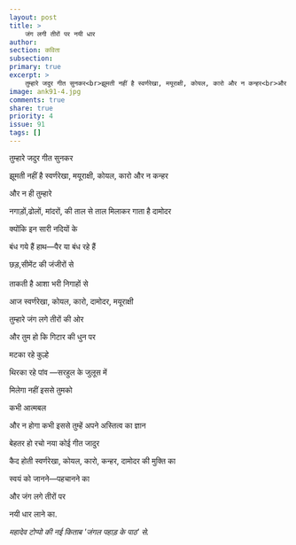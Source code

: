 ```yaml
---
layout: post
title: >
    जंग लगी तीरों पर नयी धार
author:
section: कविता
subsection:
primary: true
excerpt: >
    तुम्हारे जदुर गीत सुनकर<br>झूमती नहीं है स्वर्णरेखा, मयूराक्षी, कोयल, कारो और न कन्हर<br>और न ही तुम्हारे<br>नगाड़ों,ढोलों, मांदरों, की ताल से ताल मिलाकर गाता है दामोदर
image: ank91-4.jpg
comments: true
share: true
priority: 4
issue: 91
tags: []
---
```


तुम्हारे जदुर गीत सुनकर

झूमती नहीं है स्वर्णरेखा, मयूराक्षी, कोयल, कारो और न कन्हर

और न ही तुम्हारे

नगाड़ों,ढोलों, मांदरों, की ताल से ताल मिलाकर गाता है दामोदर

क्योंकि इन सारी नदियों के

बंध गये हैं हाथ—पैर या बंध रहे हैं

छड़,सीमेंट की जंजीरों से
<br><br>
ताकती है आशा भरी निगाहों से

आज स्वर्णरेखा, कोयल, कारो, दामोदर, मयूराक्षी

तुम्हारे जंग लगे तीरों की ओर

और तुम हो कि गिटार की धुन पर

मटका रहे कुल्हे

थिरका रहे पांव —सरहुल के जुलूस में

मिलेगा नहीं इससे तुमको

कभी आत्मबल

और न होगा कभी इससे तुम्हें अपने अस्तित्व का ज्ञान

बेहतर हो रचो नया कोई गीत जादुर

कैद होती स्वर्णरेखा, कोयल, कारो, कन्हर, दामोदर की मुक्ति का

स्वयं को जानने—पहचानने का

और जंग लगे तीरों पर

नयी धार लाने का.

*महादेव टोप्पो की नई किताब 'जंगल पहाड़ के पाठ' से.*